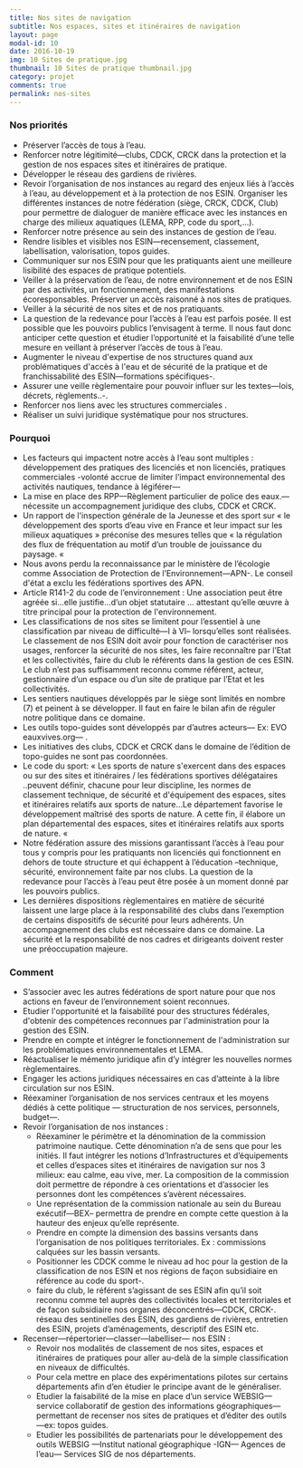 ```yaml
---
title: Nos sites de navigation
subtitle: Nos espaces, sites et itinéraires de navigation
layout: page
modal-id: 10
date: 2016-10-19
img: 10 Sites de pratique.jpg
thumbnail: 10 Sites de pratique thumbnail.jpg
category: projet
comments: true
permalink: nos-sites
---
```


### Nos priorités

  - Préserver l’accès de tous à l’eau.
  - Renforcer notre légitimité—clubs, CDCK, CRCK dans la protection et la gestion de nos espaces sites et itinéraires de pratique.
  - Développer le réseau des gardiens de rivières.
  - Revoir l’organisation de nos instances au regard des enjeux liés à l’accès à l’eau, au développement et à la protection de nos ESIN. Organiser les différentes instances de notre fédération (siège, CRCK, CDCK, Club) pour permettre de dialoguer de manière efficace avec les instances en charge des milieux aquatiques (LEMA, RPP, code du sport,...).
  - Renforcer notre présence au sein des instances de gestion de l’eau.
  - Rendre lisibles et visibles nos ESIN—recensement, classement, labellisation, valorisation, topos guides.
  - Communiquer sur nos ESIN pour que les pratiquants aient une meilleure lisibilité des espaces de pratique potentiels.
  - Veiller à la préservation de l’eau, de notre environnement et de nos ESIN par des activités, un fonctionnement, des manifestations écoresponsables. Préserver un accès raisonné à nos sites de pratiques.
  - Veiller à la sécurité de nos sites et de nos pratiquants.
  - La question de la redevance pour l’accès à l’eau est parfois posée. Il est possible que les pouvoirs publics l’envisagent à terme. Il nous faut donc anticiper cette question et étudier l’opportunité et la faisabilité d’une telle mesure en veillant à préserver l’accès de tous à l’eau.
  - Augmenter le niveau d'expertise de nos structures quand aux problématiques d'accès à l'eau et de sécurité de la pratique et de franchissabilité des ESIN—formations spécifiques-.
  - Assurer une veille règlementaire pour pouvoir influer sur les textes—lois, décrets, règlements..-.
  - Renforcer nos liens avec les structures commerciales .
  - Réaliser un suivi juridique systématique pour nos structures.

### Pourquoi

  - Les facteurs qui impactent notre accès à l’eau sont multiples : développement des pratiques des licenciés et non licenciés, pratiques commerciales -volonté accrue de limiter l’impact environnemental des activités nautiques, tendance à légiférer—
  - La mise en place des RPP—Règlement particulier de police des eaux.—nécessite un accompagnement juridique des clubs, CDCK et CRCK.
  - Un rapport de l'inspection générale de la Jeunesse et des sport sur « le développement des sports d’eau vive en France et leur impact sur les milieux aquatiques » préconise des mesures telles que « la régulation des flux de fréquentation au motif d’un trouble de jouissance du paysage. «
  - Nous avons perdu la reconnaissance par le ministère de l’écologie comme Association de Protection de l’Environnement—APN-. Le conseil d'état a exclu les fédérations sportives des APN.
  - Article R141-2 du code de l’environnement : Une association peut être agréée si...elle justifie...d’un objet statutaire ... attestant qu’elle œuvre à titre principal pour la protection de l'environnement.
  - Les classifications de nos sites se limitent pour l’essentiel à une classification par niveau de difficulté—I à VI– lorsqu’elles sont réalisées. Le classement de nos ESIN doit avoir pour fonction de caractériser nos usages, renforcer la sécurité de nos sites, les faire reconnaître par l’Etat et les collectivités, faire du club le référents dans la gestion de ces ESIN. Le club n’est pas suffisamment reconnu comme référent, acteur, gestionnaire d’un espace ou d’un site de pratique par l’Etat et les collectivités.
  - Les sentiers nautiques développés par le siège sont limités en nombre (7) et peinent à se développer. Il faut en faire le bilan afin de réguler notre politique dans ce domaine.
  - Les outils topo-guides sont développés par d’autres acteurs— Ex: EVO eauxvives.org— .
  - Les initiatives des clubs, CDCK et CRCK dans le domaine de l’édition de topo-guides ne sont pas coordonnées.
  - Le code du sport: « Les sports de nature s'exercent dans des espaces ou sur des sites et itinéraires / les fédérations sportives délégataires ..peuvent définir, chacune pour leur discipline, les normes de classement technique, de sécurité et d'équipement des espaces, sites et itinéraires relatifs aux sports de nature...Le département favorise le développement maîtrisé des sports de nature. A cette fin, il élabore un plan départemental des espaces, sites et itinéraires relatifs aux sports de nature. «
  - Notre fédération assure des missions garantissant l’accès à l’eau pour tous y compris pour les pratiquants non licenciés qui fonctionnent en dehors de toute structure et qui échappent à l’éducation –technique, sécurité, environnement faite par nos clubs. La question de la redevance pour l’accès à l’eau peut être posée à un moment donné par les pouvoirs publics.
  - Les dernières dispositions règlementaires en matière de sécurité laissent une large place à la responsabilité des clubs dans l’exemption de certains dispositifs de sécurité pour leurs adhérents. Un accompagnement des clubs est nécessaire dans ce domaine. La sécurité et la responsabilité de nos cadres et dirigeants doivent rester une préoccupation majeure.

### Comment

  - S’associer avec les autres fédérations de sport nature pour que nos actions en faveur de l’environnement soient reconnues.
  - Etudier l'opportunité et la faisabilité pour des structures fédérales, d'obtenir des compétences reconnues par l'administration pour la gestion des ESIN.
  - Prendre en compte et intégrer le fonctionnement de l'administration sur les problématiques environnementales et LEMA.
  - Réactualiser le mémento juridique afin d’y intégrer les nouvelles normes règlementaires.
  - Engager les actions juridiques nécessaires en cas d’atteinte à la libre circulation sur nos ESIN.
  - Réexaminer l’organisation de nos services centraux et les moyens dédiés à cette politique — structuration de nos services, personnels, budget—.
  - Revoir l’organisation de nos instances :
    - Réexaminer le périmètre et la dénomination de la commission patrimoine nautique. Cette dénomination n’a de sens que pour les initiés. Il faut intégrer les notions d’Infrastructures et d’équipements et celles d’espaces sites et itinéraires de navigation sur nos 3 milieux: eau calme, eau vive, mer. La composition de la commission doit permettre de répondre à ces orientations et d’associer les personnes dont les compétences s’avèrent nécessaires.
    - Une représentation de la commission nationale au sein du Bureau exécutif—BEX– permettra de prendre en compte cette question à la hauteur des enjeux qu’elle représente.
    - Prendre en compte la dimension des bassins versants dans l’organisation de nos politiques territoriales. Ex : commissions calquées sur les bassin versants.
    - Positionner les CDCK comme le niveau ad hoc pour la gestion de la classification de nos ESIN et nos régions de façon subsidiaire en référence au code du sport-.
    - faire du club, le référent s’agissant de ses ESIN afin qu’il soit reconnu comme tel auprès des collectivités locales et territoriales et de façon subsidiaire nos organes déconcentrés—CDCK, CRCK-. réseau des sentinelles des ESIN, des gardiens de rivières, entretien des ESIN, projets d’aménagements, descriptif des ESIN etc.
  - Recenser—répertorier—classer—labelliser— nos ESIN :
    - Revoir nos modalités de classement de nos sites, espaces et itinéraires de pratiques pour aller au-delà de la simple classification en niveaux de difficultés.
    - Pour cela mettre en place des expérimentations pilotes sur certains départements afin d’en étudier le principe avant de le généraliser.
    - Etudier la faisabilité de la mise en place d’un service WEBSIG—service collaboratif de gestion des informations géographiques— permettant de recenser nos sites de pratiques et d’éditer des outils—ex: topos guides.
    - Etudier les possibilités de partenariats pour le développement des outils WEBSIG —Institut national géographique -IGN— Agences de l’eau— Services SIG de nos départements.
